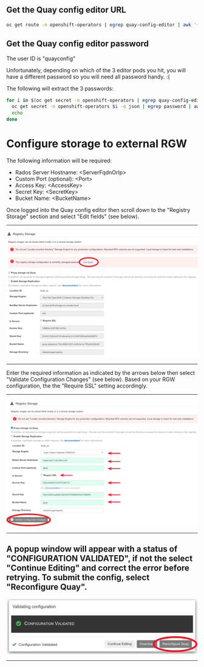 ## Get the Quay config editor URL
```bash
oc get route -n openshift-operators | egrep quay-config-editor | awk '{print $2}'
```

## Get the Quay config editor password
The user ID is "quayconfig"

Unfortunately, depending on which of the 3 editor pods you hit, you will have a different password so you will need all password handy. :(

The following will extract the 3 passwords:
```bash
for i in $(oc get secret -n openshift-operators | egrep quay-config-editor | awk '{print $1}'); do \
  oc get secret -n openshift-operators $i -o json | egrep password | awk -F '"' '{print $4}' | base64 -d
  echo
done
```

# Configure storage to external RGW

The following information will be required:
- Rados Server Hostname: \<ServerFqdnOrIp\>
- Custom Port (optional):	\<Port\>
- Access Key:	\<AccessKey\>
- Secret Key:	\<SecretKey\>
- Bucket Name: \<BucketName\>

Once logged into the Quay config editor then scroll down to the "Registry Storage" section and select "Edit fields" (see below).

---

![Quay Storage Start Edit](quay-config-1.png)

---

Enter the required information as indicated by the arrows below then select "Validate Configuration Changes" (see below). Based on your RGW configuration, the the "Require SSL" setting accordingly.

---

![Quay Storage Edit](quay-config-2.png)

---

A popup window will appear with a status of "CONFIGURATION VALIDATED", if not the select "Continue Editing" and correct the error before retrying. To submit the config, select "Reconfigure Quay".
---

![Quay Submit Edit](quay-config-3.png)

---
